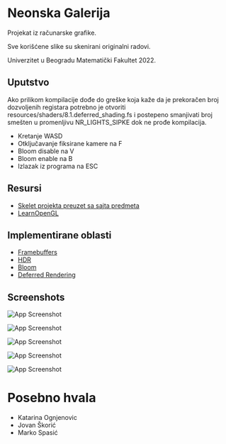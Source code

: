 
# Neonska Galerija

Projekat iz računarske grafike.

Sve korišćene slike su skenirani originalni radovi.

Univerzitet u Beogradu Matematički Fakultet 2022.


## Uputstvo
Ako prilikom kompilacije dođe do greške koja kaže da je prekoračen broj dozvoljenih registara potrebno je otvoriti resources/shaders/8.1.deferred_shading.fs i postepeno smanjivati broj smešten u promenljivu NR_LIGHTS_SIPKE dok ne prođe kompilacija.

- Kretanje WASD
- Otključavanje fiksirane kamere na F
- Bloom disable na V
- Bloom enable na B
- Izlazak iz programa na ESC


## Resursi

 - [Skelet projekta preuzet sa sajta predmeta](https://github.com/matf-racunarska-grafika/project_base)
 - [LearnOpenGL](https://learnopengl.com/)
 


## Implementirane oblasti

 - [Framebuffers](https://learnopengl.com/Advanced-OpenGL/Framebuffers)
 - [HDR](https://learnopengl.com/Advanced-Lighting/HDR)
 - [Bloom](https://learnopengl.com/Advanced-Lighting/Bloom)
 - [Deferred Rendering](https://learnopengl.com/Advanced-Lighting/Deferred-Shading)


## Screenshots
![App Screenshot](https://i.imgur.com/VcE42EU.jpg)

![App Screenshot](https://i.imgur.com/KXiN6z0.jpg)

![App Screenshot](https://i.imgur.com/2HLybyU.jpg)

![App Screenshot](https://i.imgur.com/P5xlXK0.jpg)

![App Screenshot](https://i.imgur.com/5O30QFo.jpg)

# Posebno hvala

- Katarina Ognjenovic
- Jovan Škorić
- Marko Spasić
